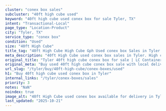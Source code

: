 ```yaml
---
cluster: "conex box sales"
subcluster: "40ft high cube used"
keyword: "40ft high cube used conex box for sale Tyler, TX"
intent: "Transactional-Local"
page_type: "Location-Product"
city: "Tyler, TX"
service_type: "conex box"
condition: "Used"
size: "40ft High Cube"
title_tag: "40ft High Cube High Cube Gph Used conex box Sales in Tyler | LC Container"
meta_description: "40ft High Cube used conex box sales in Tyler. High cube containers with extra height. Fast delivery, competitive pricing. Serving conex boxes area. Quote ID: WXX. Call (214) 524-4168 for your free quote today."
original_title: "Tyler 40ft high cube conex box for sale | LC Container"
original_meta: "Buy used 40ft high cube conex box sale with local delivery in Tyler, TX. LC Container — local Since 2003. Request a fast quote today."
url_slug: "/tyler/buy/40ft-high-cube/conex-boxes/used"
h1: "Buy 40ft high cube used conex box in Tyler"
internal_links: "/tyler/conex-boxes/sales"
priority: 3
notes: "NaN"
noindex: true
image_alt: "40ft High Cube used conex box available for delivery in Tyler"
last_updated: "2025-10-21"
---
```


<!-- TODO: Add unique city/inventory copy, images, and internal links here. -->
